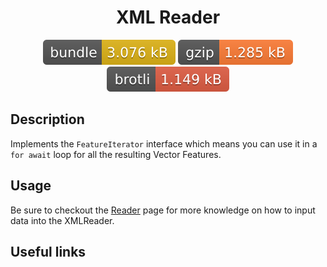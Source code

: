 <h1 style="text-align: center;">
  <div align="center">XML Reader</div>
</h1>

<p align="center">
  <img src="../../assets/badges/xml-file.svg" alt="xml-file-ts">
  <img src="../../assets/badges/xml-gzip.svg" alt="xml-gzip-ts">
  <img src="../../assets/badges/xml-brotli.svg" alt="xml-brotli-ts">
</p>

## Description

Implements the `FeatureIterator` interface which means you can use it in a `for await` loop for all the resulting Vector Features.

## Usage

Be sure to checkout the [Reader](reader.md) page for more knowledge on how to input data into the XMLReader.

## Useful links
